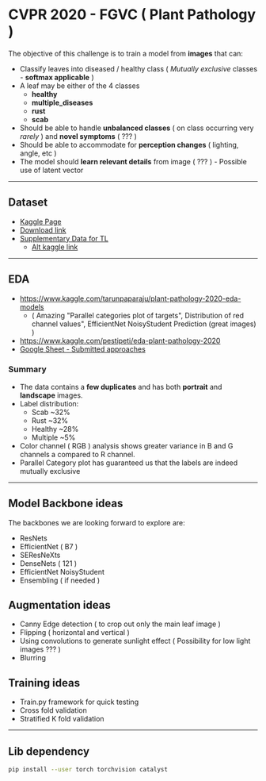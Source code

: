 # CVPR 2020 - FGVC ( Plant Pathology )
The objective of this challenge is to train a model from **images** that can:  
- Classify leaves into diseased / healthy class ( *Mutually exclusive* classes - **softmax applicable** )
- A leaf may be either of the 4 classes 
    - **healthy** 
    - **multiple_diseases** 
    - **rust**
    - **scab**
- Should be able to handle **unbalanced classes** ( on class occurring very *rarely* ) and **novel symptoms** ( ??? )
- Should be able to accommodate for **perception changes** ( lighting, angle, etc )
- The model should **learn relevant details** from image ( ??? ) - Possible use of latent vector

---

## Dataset
- [Kaggle Page](https://www.kaggle.com/c/plant-pathology-2020-fgvc7/data)
- [Download link](https://www.kaggle.com/c/18648/download-all)
- [Supplementary Data for TL](https://www.kaggle.com/c/plant-pathology-2020-fgvc7/discussion/135065)
    - [Alt kaggle link](https://www.kaggle.com/xhlulu/leafsnap-dataset)

---

## EDA
- https://www.kaggle.com/tarunpaparaju/plant-pathology-2020-eda-models
    - ( Amazing "Parallel categories plot of targets", Distribution of red channel values", EfficientNet NoisyStudent Prediction (great images) )
- https://www.kaggle.com/pestipeti/eda-plant-pathology-2020
- [Google Sheet - Submitted approaches](https://docs.google.com/spreadsheets/d/1VVi2HST5m4LFaSr-GBiUgQdsM6oA8O-mfq3UFKyqZU8/edit?usp=sharing)

### Summary
- The data contains a **few duplicates** and has both **portrait** and **landscape** images.
- Label distribution:
    - Scab ~32%
    - Rust ~32%
    - Healthy ~28%
    - Multiple ~5%
- Color channel ( RGB ) analysis shows greater variance in B and G channels a compared to R channel.
- Parallel Category plot has guaranteed us that the labels are indeed mutually exclusive

---

## Model Backbone ideas
The backbones we are looking forward to explore are:
- ResNets
- EfficientNet ( B7 )
- SEResNeXts
- DenseNets ( 121 )
- EfficientNet NoisyStudent
- Ensembling ( if needed )

## Augmentation ideas
- Canny Edge detection ( to crop out only the main leaf image )
- Flipping ( horizontal and vertical )
- Using convolutions to generate sunlight effect ( Possibility for low light images ??? )
- Blurring

## Training ideas
- Train.py framework for quick testing
- Cross fold validation
- Stratified K fold validation

---

## Lib dependency
```bash
pip install --user torch torchvision catalyst
```
